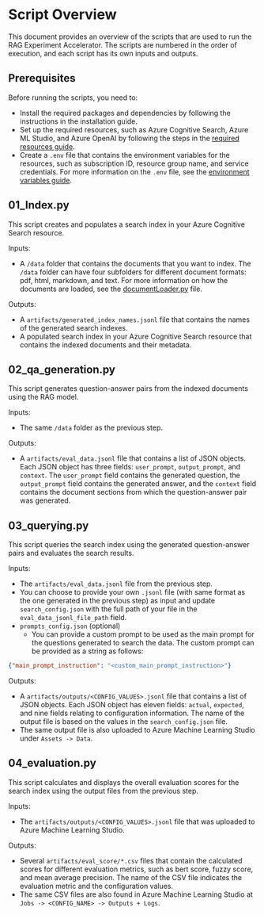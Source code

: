 # Script Overview

This document provides an overview of the scripts that are used to run the RAG Experiment Accelerator. The scripts are numbered in the order of execution, and each script has its own inputs and outputs.

## Prerequisites
Before running the scripts, you need to:

- Install the required packages and dependencies by following the instructions in the installation guide.
- Set up the required resources, such as Azure Cognitive Search, Azure ML Studio, and Azure OpenAI by following the steps in the [required resources guide](/docs/environment-variables.md#required-resources).
- Create a `.env` file that contains the environment variables for the resources, such as subscription ID, resource group name, and service credentials. For more information on the `.env` file, see the [environment variables guide](/docs/environment-variables.md#environment-variables).

## 01_Index.py
This script creates and populates a search index in your Azure Cognitive Search resource.

Inputs:

- A `/data` folder that contains the documents that you want to index. The `/data` folder can have four subfolders for different document formats: pdf, html, markdown, and text. For more information on how the documents are loaded, see the [documentLoader.py](/rag_experiment_accelerator/doc_loader/documentLoader.py) file.

Outputs:

- A `artifacts/generated_index_names.jsonl` file that contains the names of the generated search indexes.
- A populated search index in your Azure Cognitive Search resource that contains the indexed documents and their metadata.

## 02_qa_generation.py
This script generates question-answer pairs from the indexed documents using the RAG model.

Inputs:

- The same `/data` folder as the previous step.

Outputs:

- A `artifacts/eval_data.jsonl` file that contains a list of JSON objects. Each JSON object has three fields: `user_prompt`, `output_prompt`, and `context`. The `user_prompt` field contains the generated question, the `output_prompt` field contains the generated answer, and the `context` field contains the document sections from which the question-answer pair was generated.

## 03_querying.py
This script queries the search index using the generated question-answer pairs and evaluates the search results.

Inputs:

- The `artifacts/eval_data.jsonl` file from the previous step.
- You can choose to provide your own `.jsonl` file (with same format as the one generated in the previous step) as input and update `search_config.json` with the full path of your file in the `eval_data_jsonl_file_path` field.
- `prompts_config.json` (optional)
  - You can provide a custom prompt to be used as the main prompt for the questions generated to search the data. The custom prompt can be provided as a string as follows:

```json
{"main_prompt_instruction": "<custom_main_prompt_instruction>"}
```



Outputs:

- A `artifacts/outputs/<CONFIG_VALUES>.jsonl` file that contains a list of JSON objects. Each JSON object has eleven fields: `actual`, `expected`, and nine fields relating to configuration information. The name of the output file is based on the values in the `search_config.json` file.
- The same output file is also uploaded to Azure Machine Learning Studio under `Assets -> Data`.

## 04_evaluation.py
This script calculates and displays the overall evaluation scores for the search index using the output files from the previous step.

Inputs:

- The `artifacts/outputs/<CONFIG_VALUES>.jsonl` file that was uploaded to Azure Machine Learning Studio.

Outputs:

- Several `artifacts/eval_score/*.csv` files that contain the calculated scores for different evaluation metrics, such as bert score, fuzzy score, and mean average precision. The name of the CSV file indicates the evaluation metric and the configuration values.
- The same CSV files are also found in Azure Machine Learning Studio at `Jobs -> <CONFIG_NAME> -> Outputs + Logs`.
